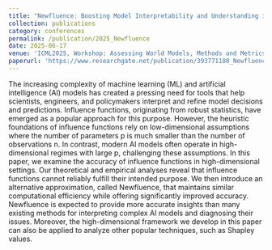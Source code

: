 ```yaml
---
title: "Newfluence: Boosting Model Interpretability and Understanding in High Dimensions"
collection: publications
category: conferences
permalink: /publication/2025_Newfluence
date: 2025-06-17
venue: 'ICML2025, Workshop: Assessing World Models, Methods and Metrics for Evaluating Understanding'
paperurl: 'https://www.researchgate.net/publication/393771180_Newfluence_Boosting_Model_interpretability_and_Understanding_in_High_Dimensions'
---
```

The increasing complexity of machine learning (ML) and artificial intelligence (AI) models has created a pressing need for tools that help scientists, engineers, and policymakers interpret and refine model decisions and predictions. Influence functions, originating from robust statistics, have emerged as a popular approach for this purpose. However, the heuristic foundations of influence functions rely on low-dimensional assumptions where the number of parameters p is much smaller than the number of observations n. In contrast, modern AI models often operate in high-dimensional regimes with large p, challenging these assumptions. In this paper, we examine the accuracy of influence functions in high-dimensional settings. Our theoretical and empirical analyses reveal that influence functions cannot reliably fulfill their intended purpose. We then introduce an alternative approximation, called Newfluence, that maintains similar computational efficiency while offering significantly improved accuracy. Newfluence is expected to provide more accurate insights than many existing methods for interpreting complex AI models and diagnosing their issues. Moreover, the high-dimensional framework we develop in this paper can also be applied to analyze other popular techniques, such as Shapley values.
